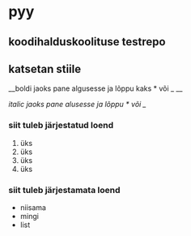 # pyy
koodihalduskoolituse testrepo
---
## katsetan stiile
__boldi jaoks pane algusesse ja lõppu kaks \* või \_ __

_italic jaoks pane alusesse ja lõppu \* või \__

### siit tuleb järjestatud loend

1. üks
1. üks
1. üks
1. üks

### siit tuleb järjestamata loend

- niisama
- mingi
- list
